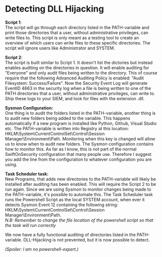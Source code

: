 # Detecting DLL Hijacking

**Script 1**: \
The script will go through each directory listed in the PATH-variable and print those directories that a user, without administrative privileges, can write files to. This script is only meant as a testing tool to create an overview of which users can write files to these specific directories. The script will ignore users like Administrator and SYSTEM.  

**Script 2**: \
The script is built similar to Script 1. It doesn't list the dictories but instead enables auditing on the directories in question. It will enable auditing for "Everyone" and only audit files being written to the directory. This of course require that the following Advanced Auditing Policy is enabled: "Audit Filesystem: Success/Failure". Now the Security Event Log will generate EventID 4663 in the security log when a file is being written to one of the PATH directories that a user, without administrative privileges, can write to. Ship these logs to your SIEM, and look for files with the extension .dll.  

**Sysmon Configuration:** \
One thing is to audit the folders listed in the PATH-variable, another thing is to audit new folders being added to the variable. This happens automatically if a new program is installed like Python, Github, Visual Studio etc. The PATH-variable is written into Registry at this location: HKLM\System\CurrentControlSet\Control\Session Manager\Environment\Path. Monitoring when this key is changed will allow us to know when to audit new folders. The Sysmon configuration contains how to monitor this. As far as I know, this is not part of the normal SwiftOnSecurity configuration that many people use. Therefore I suggest you add the line from the configuration to whatever configuration you are using.  

**Task Scheduler task:** \
New Programs, that adds new directories to the PATH-variable will likely be installed after auditing has been enabled. This will require the Script 2 to be run again. Since we are using Sysmon to monitor changes being made to the PATH-variable, it's possible to automate this. The Task Scheduler task runs the Powershell Script as the local SYSTEM account, when ever it detects Sysmon Event 12 containing the following string: HKLM\System\CurrentControlSet\Control\Session Manager\Environment\Path.  
*N.B: Remember to change the file location of the powershell script so that the task will run correctly*

We now have a fully functional auditing of directories listed in the PATH-variable. DLL-Hijacking is not prevented, but it is now possible to detect. 

*(Spoiler: I am no powershell-expert.)*
